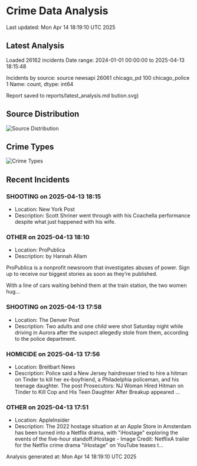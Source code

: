 # Crime Data Analysis
Last updated: Mon Apr 14 18:19:10 UTC 2025

## Latest Analysis

Loaded 26162 incidents
Date range: 2024-01-01 00:00:00 to 2025-04-13 18:15:48

Incidents by source:
source
newsapi           26061
chicago_pd          100
chicago_police        1
Name: count, dtype: int64

Report saved to reports/latest_analysis.md
bution.svg)

## Source Distribution
![Source Distribution](images/source_distribution.svg)

## Crime Types
![Crime Types](images/crime_types.svg)

## Recent Incidents

### SHOOTING on 2025-04-13 18:15
- Location: New York Post
- Description: Scott Shriner went through with his Coachella performance despite what just happened with his wife.


### OTHER on 2025-04-13 18:10
- Location: ProPublica
- Description: by Hannah Allam 
 

 
 
 ProPublica is a nonprofit newsroom that investigates abuses of power. Sign up to receive our biggest stories as soon as they’re published.

 

 

 
 



 
With a line of cars waiting behind them at the train station, the two women hug…


### SHOOTING on 2025-04-13 17:58
- Location: The Denver Post
- Description: Two adults and one child were shot Saturday night while driving in Aurora after the suspect allegedly stole from them, according to the police department.


### HOMICIDE on 2025-04-13 17:56
- Location: Breitbart News
- Description: Police said a New Jersey hairdresser tried to hire a hitman on Tinder to kill her ex-boyfriend, a Philadelphia policeman, and his teenage daughter.
The post Prosecutors: NJ Woman Hired Hitman on Tinder to Kill Cop and His Teen Daughter After Breakup appeared …


### OTHER on 2025-04-13 17:51
- Location: AppleInsider
- Description: The 2022 hostage situation at an Apple Store in Amsterdam has been turned into a Netflix drama, with "iHostage" exploring the events of the five-hour standoff.iHostage - Image Credit: NetflixA trailer for the Netflix crime drama "iHostage" on YouTube teases t…

Analysis generated at: Mon Apr 14 18:19:10 UTC 2025
